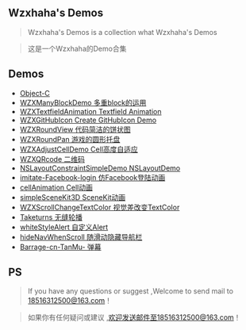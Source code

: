 ##  Wzxhaha's Demos 
> Wzxhaha's Demos is a collection what Wzxhaha's Demos

> 这是一个Wzxhaha的Demo合集

##  Demos
*   [Object-C](#donethumbsup)
  *   [WZXManyBlockDemo  多重block的运用](https://github.com/Wzxhaha/WZXManyBlockDemo)
  *   [WZXTextfieldAnimation  Textfield Animation](https://github.com/Wzxhaha/WZXTextfieldAnimation)
  *   [WZXGitHubIcon Create GitHubIcon Demo](https://github.com/Wzxhaha/WZXGitHubIcon)
  *   [WZXRoundView 代码简洁的饼状图](https://github.com/Wzxhaha/WZXRoundView)
  *   [WZXRoundPan 游戏的圆形托盘](https://github.com/Wzxhaha/WZXRoundPan)
  *   [WZXAdjustCellDemo Cell高度自适应](https://github.com/Wzxhaha/WZXAdjustCellDemo)
  *   [WZXQRcode 二维码](https://github.com/Wzxhaha/WZXQRcode)
  *   [NSLayoutConstraintSimpleDemo NSLayoutDemo](https://github.com/Wzxhaha/NSLayoutConstraintSimpleDemo)
  *   [imitate-Facebook-login 仿Facebook登陆动画](https://github.com/Wzxhaha/imitate-Facebook-login)
  *   [cellAnimation Cell动画](https://github.com/Wzxhaha/cellAnimation)
  *   [simpleSceneKit3D SceneKit动画](https://github.com/Wzxhaha/simpleSceneKit3D)
  *   [WZXScrollChangeTextColor 视觉差改变TextColor](https://github.com/Wzxhaha/WZXScrollChangeTextColor)
  *   [Taketurns 无缝轮播](https://github.com/Wzxhaha/Taketurns)
  *   [whiteStyleAlert 自定义Alert](https://github.com/Wzxhaha/whiteStyleAlert)
  *   [hideNavWhenScroll 随滑动隐藏导航栏](https://github.com/Wzxhaha/hideNavWhenScroll)
  *   [Barrage-cn-TanMu- 弹幕](https://github.com/Wzxhaha/Barrage-cn-TanMu-)


## PS
> If you have any questions or suggest ,Welcome to send mail to 18516312500@163.com！


> 如果你有任何疑问或建议 ,欢迎发送邮件至18516312500@163.com！


